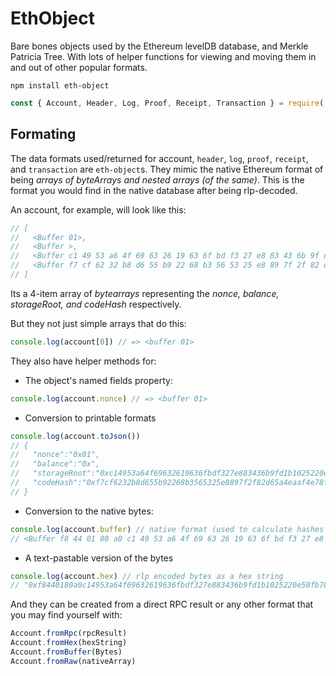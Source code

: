 # EthObject
Bare bones objects used by the Ethereum levelDB database, and Merkle Patricia Tree. With lots of helper functions for viewing and moving them in and out of other popular formats.

```
npm install eth-object
```
```javascript
const { Account, Header, Log, Proof, Receipt, Transaction } = require('eth-object')
```

## Formating

The data formats used/returned for account, `header`, `log`, `proof`, `receipt`, and `transaction` are `eth-object`s. They mimic the native Ethereum format of being _arrays of byteArrays and nested arrays (of the same)_. This is the format you would find in the native database after being rlp-decoded.

An account, for example, will look like this:

```javascript
// [
//   <Buffer 01>,
//   <Buffer >,
//   <Buffer c1 49 53 a6 4f 69 63 26 19 63 6f bd f3 27 e8 83 43 6b 9f d1 b1 02 52 20 e5 0f b7 0a b7 d2 e2 a8>,
//   <Buffer f7 cf 62 32 b8 d6 55 b9 22 68 b3 56 53 25 e8 89 7f 2f 82 d6 5a 4e aa f4 e7 8f ce f0 4e 8f ee 6a>,
// ]
```

Its a 4-item array of _bytearrays_ representing the _nonce, balance, storageRoot, and codeHash_ respectively. 

But they not just simple arrays that do this:

```javascript
console.log(account[0]) // => <buffer 01>
```

They also have helper methods for:

- The object's named fields property:

```javascript
console.log(account.nonce) // => <buffer 01>
```

- Conversion to printable formats

```javascript
console.log(account.toJson())
// {
//   "nonce":"0x01",
//   "balance":"0x",
//   "storageRoot":"0xc14953a64f69632619636fbdf327e883436b9fd1b1025220e50fb70ab7d2e2a8",
//   "codeHash":"0xf7cf6232b8d655b92268b3565325e8897f2f82d65a4eaaf4e78fcef04e8fee6a"
// }
```

- Conversion to the native bytes:

```javascript
console.log(account.buffer) // native format (used to calculate hashes and roots)
// <Buffer f8 44 01 80 a0 c1 49 53 a6 4f 69 63 26 19 63 6f bd f3 27 e8 83 43 6b 9f d1 b1 02 52 20 e5 0f b7 0a b7 d2 e2 a8 a0 f7 cf 62 32 b8 d6 55 b9 22 68 b3 56 ... >
```

- A text-pastable version of the bytes

```javascript
console.log(account.hex) // rlp encoded bytes as a hex string
// "0xf8440180a0c14953a64f69632619636fbdf327e883436b9fd1b1025220e50fb70ab7d2e2a8a0f7cf6232b8d655b92268b3565325e8897f2f82d65a4eaaf4e78fcef04e8fee6a"
```

And they can be created from a direct RPC result or any other format that you may find yourself with:

```javascript
Account.fromRpc(rpcResult)
Account.fromHex(hexString)
Account.fromBuffer(Bytes)
Account.fromRaw(nativeArray)
```

